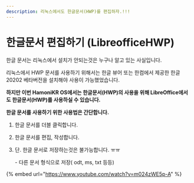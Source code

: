 ```yaml
---
description: 리눅스에서도 한글문서(HWP)를 편집하자.!!!
---
```


# 한글문서 편집하기 (LibreofficeHWP)

한글 문서는 리눅스에서 설치가 안되는것은 누구나 알고 있는 사실입니다.&#x20;

리눅스에서 HWP 문서를 사용하기 위해서는 한글 뷰어 또는 한컴에서 제공한 한글20202 베타버전을 설치해야 사용이 가능했었습니다.&#x20;

**하지만 이번 HamoniKR OS에서는 한글문서(HWP)의 사용을 위해 LibreOffice에서도 한글문서(HWP)를  사용하실 수 있습니다.**&#x20;



**한글 문서를 사용하기 위한 사용법은 간단합니다.**

1. 한글 문서를 더블 클릭합니다.&#x20;
2. 한글 문서를 편집, 작성합니다.&#x20;
3.  단. 한글 문서로 저장하는것은 불가능합니다.  ㅠㅠ

    &#x20;\- 다른  문서 형식으로 저장( odt, ms, txt 등등)



{% embed url="https://www.youtube.com/watch?v=m024zWE5p-A" %}















